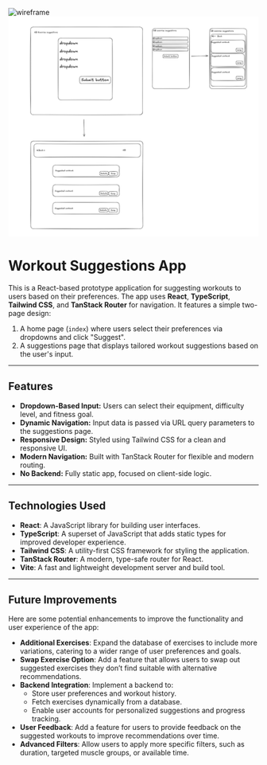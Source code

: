 ![wireframe](/workout-suggestion/public/wireframe.png)
![wireframe-alt](/public/wireframe.png)

# Workout Suggestions App

This is a React-based prototype application for suggesting workouts to users based on their preferences. The app uses **React**, **TypeScript**, **Tailwind CSS**, and **TanStack Router** for navigation. It features a simple two-page design:

1. A home page (`index`) where users select their preferences via dropdowns and click "Suggest".
2. A suggestions page that displays tailored workout suggestions based on the user's input.

---

## Features

- **Dropdown-Based Input:** Users can select their equipment, difficulty level, and fitness goal.
- **Dynamic Navigation:** Input data is passed via URL query parameters to the suggestions page.
- **Responsive Design:** Styled using Tailwind CSS for a clean and responsive UI.
- **Modern Navigation:** Built with TanStack Router for flexible and modern routing.
- **No Backend:** Fully static app, focused on client-side logic.

---

## Technologies Used

- **React**: A JavaScript library for building user interfaces.
- **TypeScript**: A superset of JavaScript that adds static types for improved developer experience.
- **Tailwind CSS**: A utility-first CSS framework for styling the application.
- **TanStack Router**: A modern, type-safe router for React.
- **Vite**: A fast and lightweight development server and build tool.

---

## Future Improvements

Here are some potential enhancements to improve the functionality and user experience of the app:

- **Additional Exercises**: Expand the database of exercises to include more variations, catering to a wider range of user preferences and goals.
- **Swap Exercise Option**: Add a feature that allows users to swap out suggested exercises they don’t find suitable with alternative recommendations.
- **Backend Integration**: Implement a backend to:
  - Store user preferences and workout history.
  - Fetch exercises dynamically from a database.
  - Enable user accounts for personalized suggestions and progress tracking.
- **User Feedback**: Add a feature for users to provide feedback on the suggested workouts to improve recommendations over time.
- **Advanced Filters**: Allow users to apply more specific filters, such as duration, targeted muscle groups, or available time.
